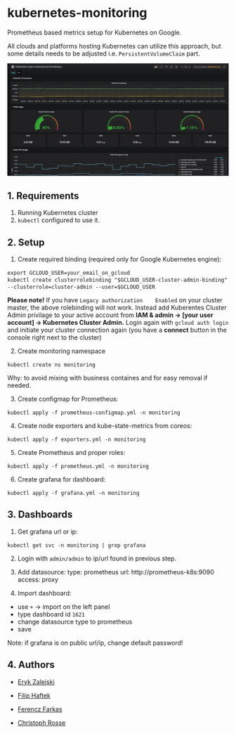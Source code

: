 # kubernetes-monitoring
Prometheus based metrics setup for Kubernetes on Google.

All clouds and platforms hosting Kubernetes can utilize this approach, but some details needs to be adjusted i.e. `PersistentVolumeClaim` part.

![sample dashboard](images/sample_dashboard.png)

## 1. Requirements

1. Running Kubernetes cluster
2. `kubectl` configured to use it.

## 2. Setup

1. Create required binding (required only for Google Kubernetes engine):
```
export GCLOUD_USER=your_email_on_gcloud
kubectl create clusterrolebinding "$GCLOUD_USER-cluster-admin-binding" --clusterrole=cluster-admin --user=$GCLOUD_USER
```

**Please note!** If you have ```Legacy authorization	Enabled``` on your cluster master, the above rolebinding will not work. Instead add Kuberentes Cluster Admin privilage to your active account from **IAM & admin  -> [your user account] -> Kubernetes Cluster Admin.**
Login again with ```gcloud auth login``` and initiate your cluster connection again (you have a **connect** button in the console right next to the cluster)

2. Create monitoring namespace
```
kubectl create ns monitoring
```
Why: to avoid mixing with business containes and for easy removal if needed.

3. Create configmap for Prometheus:
```
kubectl apply -f prometheus-configmap.yml -n monitoring
```

4. Create node exporters and kube-state-metrics from coreos:
```
kubectl apply -f exporters.yml -n monitoring
```

5. Create Prometheus and proper roles:
```
kubectl apply -f prometheus.yml -n monitoring
```

6. Create grafana for dashboard:
```
kubectl apply -f grafana.yml -n monitoring
```

## 3. Dashboards

1. Get grafana url or ip:
```
kubectl get svc -n monitoring | grep grafana
```

2. Login with `admin/admin` to ip/url found in previous step.

3. Add datasource:
type: prometheus
url: http://prometheus-k8s:9090
access: proxy

4. Import dashboard:
- use `+` -> import on the left panel
- type dashboard id `1621`
- change datasource type to prometheus
- save

Note: if grafana is on public url/ip, change default password!

## 4. Authors

- [Eryk Zalejski](https://github.com/ezalejski)

- [Filip Haftek](https://github.com/filiphaftek)

- [Ferencz Farkas](https://github.com/WhiteWolf99)

- [Christoph Rosse](https://github.com/gries)
